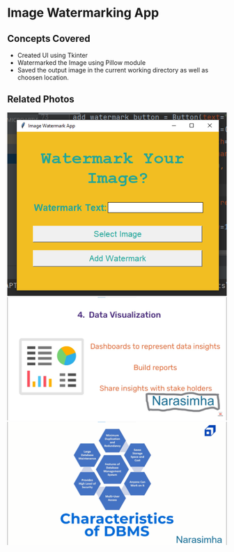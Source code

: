 # Image Watermarking App
## Concepts Covered
- Created UI using Tkinter 
- Watermarked the Image using Pillow module
- Saved the output image in the current working directory as well as choosen location.


## Related Photos
![image info](./watermark_app.png)
![image info](./Inkedprofile.jpg "Watermarked Image")
![image info](./profile.png)
